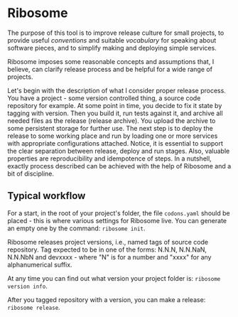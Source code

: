 # Ribosome

The purpose of this tool is to improve release culture for small projects,
to provide useful *conventions* and suitable *vocabulary* for speaking about
software pieces, and to simplify making and deploying simple services.

Ribosome imposes some reasonable concepts and assumptions that, I believe,
can clarify release process and be helpful for a wide range of projects.

Let's begin with the description of what I consider proper release process.
You have a project - some version controlled thing, a source code repository
for example. At some point in time, you decide to fix it state by tagging
with version. Then you build it, run tests against it, and archive all needed files
as the release (release archive). You upload the archive to some persistent
storage for further use. The next step is to deploy the release to some working
place and run by loading one or more services with appropriate configurations
attached. Notice, it is essential to support the clear separation between release,
deploy and run stages. Also, valuable properties are reproducibility and
idempotence of steps. In a nutshell, exactly process described can be achieved
with the help of Ribosome and a bit of discipline.

## Typical workflow

For a start, in the root of your project's folder, the file `codons.yaml`
should be placed - this is where various settings for Ribosome live.
You can generate an empty one by the command: `ribosome init`.

Ribosome releases project versions, i.e., named tags of source code repository.
Tag expected to be in one of the forms: N.N.N, N.N.NaN, N.N.NbN and devxxxx -
where "N" is for a number and "xxxx" for any alphanumerical suffix.

At any time you can find out what version your project folder is: `ribosome version info`.

After you tagged repository with a version, you can make a release: `ribosome release`.
